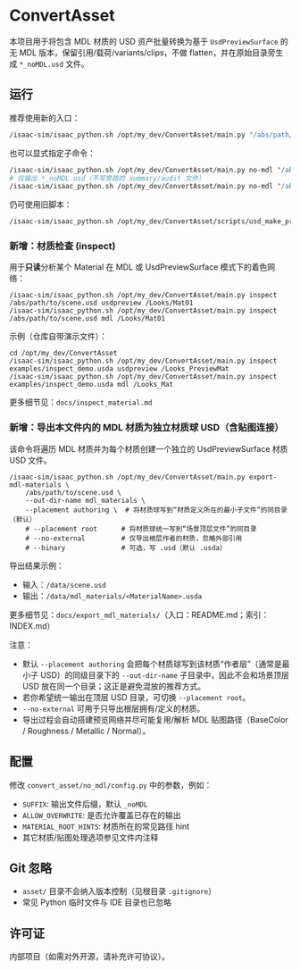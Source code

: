 # ConvertAsset

本项目用于将包含 MDL 材质的 USD 资产批量转换为基于 `UsdPreviewSurface` 的无 MDL 版本，保留引用/载荷/variants/clips，不做 flatten，并在原始目录旁生成 `*_noMDL.usd` 文件。

## 运行

推荐使用新的入口：

```bash
/isaac-sim/isaac_python.sh /opt/my_dev/ConvertAsset/main.py "/abs/path/to/top.usd"
```

也可以显式指定子命令：

```bash
/isaac-sim/isaac_python.sh /opt/my_dev/ConvertAsset/main.py no-mdl "/abs/path/to/top.usd"
# 仅输出 *_noMDL.usd（不写旁路的 summary/audit 文件）
/isaac-sim/isaac_python.sh /opt/my_dev/ConvertAsset/main.py no-mdl "/abs/path/to/top.usd" --only-new-usd
```

仍可使用旧脚本：

```bash
/isaac-sim/isaac_python.sh /opt/my_dev/ConvertAsset/scripts/usd_make_preview_copies.py "/abs/path/to/top.usd"
```

### 新增：材质检查 (inspect)

用于**只读**分析某个 Material 在 MDL 或 UsdPreviewSurface 模式下的着色网络：

```
/isaac-sim/isaac_python.sh /opt/my_dev/ConvertAsset/main.py inspect /abs/path/to/scene.usd usdpreview /Looks/Mat01
/isaac-sim/isaac_python.sh /opt/my_dev/ConvertAsset/main.py inspect /abs/path/to/scene.usd mdl /Looks/Mat01
```

示例（仓库自带演示文件）：
```
cd /opt/my_dev/ConvertAsset
/isaac-sim/isaac_python.sh /opt/my_dev/ConvertAsset/main.py inspect examples/inspect_demo.usda usdpreview /Looks_PreviewMat
/isaac-sim/isaac_python.sh /opt/my_dev/ConvertAsset/main.py inspect examples/inspect_demo.usda mdl /Looks_Mat
```

更多细节见：`docs/inspect_material.md`

### 新增：导出本文件内的 MDL 材质为独立材质球 USD（含贴图连接）

该命令将遍历 MDL 材质并为每个材质创建一个独立的 UsdPreviewSurface 材质 USD 文件。

```
/isaac-sim/isaac_python.sh /opt/my_dev/ConvertAsset/main.py export-mdl-materials \
	/abs/path/to/scene.usd \
	--out-dir-name mdl_materials \
	--placement authoring \  # 将材质球写到“材质定义所在的最小子文件”的同目录（默认）
	# --placement root      # 将材质球统一写到“场景顶层文件”的同目录
	# --no-external         # 仅导出根层作者的材质，忽略外部引用
	# --binary              # 可选，写 .usd（默认 .usda）
```

导出结果示例：
- 输入：`/data/scene.usd`
- 输出：`/data/mdl_materials/<MaterialName>.usda`

更多细节见：`docs/export_mdl_materials/`（入口：README.md；索引：INDEX.md）

注意：
- 默认 `--placement authoring` 会把每个材质球写到该材质“作者层”（通常是最小子 USD）的同级目录下的 `--out-dir-name` 子目录中，因此不会和场景顶层 USD 放在同一个目录；这正是避免混放的推荐方式。
- 若你希望统一输出在顶层 USD 目录，可切换 `--placement root`。
- `--no-external` 可用于只导出根层拥有/定义的材质。
- 导出过程会自动搭建预览网络并尽可能复用/解析 MDL 贴图路径（BaseColor / Roughness / Metallic / Normal）。

## 配置

修改 `convert_asset/no_mdl/config.py` 中的参数，例如：
- `SUFFIX`: 输出文件后缀，默认 `_noMDL`
- `ALLOW_OVERWRITE`: 是否允许覆盖已存在的输出
- `MATERIAL_ROOT_HINTS`: 材质所在的常见路径 hint
- 其它材质/贴图处理选项参见文件内注释

## Git 忽略

- `asset/` 目录不会纳入版本控制（见根目录 `.gitignore`）
- 常见 Python 临时文件与 IDE 目录也已忽略

## 许可证

内部项目（如需对外开源，请补充许可协议）。

